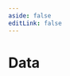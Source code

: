 ```yaml
---
aside: false
editLink: false
---
```


# Data

<script setup>
import Chart from '../../components/sample/Chart.vue'
import { js, html } from '../../components/sample/data/index.js'
</script>
<Chart :js="js" :html="html" title="Data"/>

<!--@include: @/components/sample/data/index.md-->
